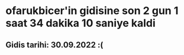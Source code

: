 # ofarukbicer'in gidisine son 2 gun 1 saat 34 dakika 10 saniye kaldi

## Gidis tarihi: 30.09.2022 :(